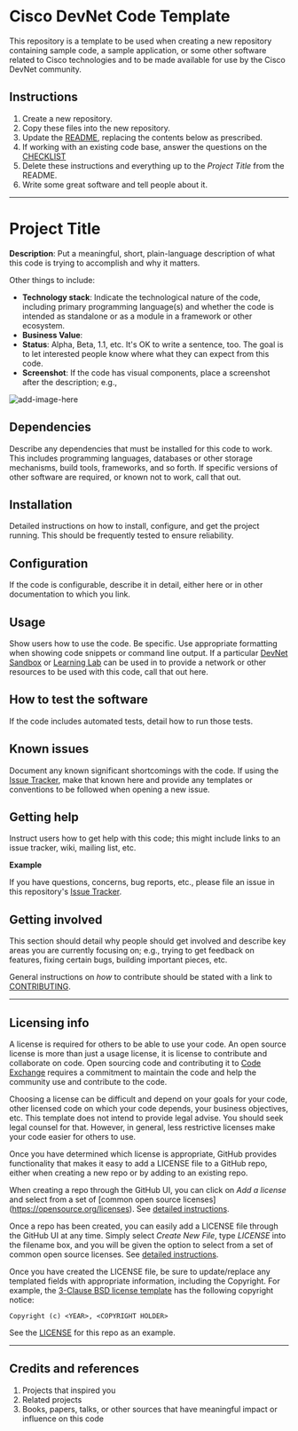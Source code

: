 # Cisco DevNet Code Template
This repository is a template to be used when creating a new repository containing sample code, a sample application, or some other software related to Cisco technologies and to be made available for use by the Cisco DevNet community.

## Instructions

1. Create a new repository.
2. Copy these files into the new repository.
3. Update the [README](./README.md), replacing the contents below as prescribed.
4. If working with an existing code base, answer the questions on the [CHECKLIST](./CHECKLIST.md)
5. Delete these instructions and everything up to the _Project Title_ from the README.
6. Write some great software and tell people about it.

----

# Project Title

**Description**:  Put a meaningful, short, plain-language description of what this code is trying to accomplish and why it matters.

Other things to include:

* **Technology stack**: Indicate the technological nature of the code, including primary programming language(s) and whether the code is intended as standalone or as a module in a framework or other ecosystem.
* **Business Value**: 
* **Status**:  Alpha, Beta, 1.1, etc. It's OK to write a sentence, too. The goal is to let interested people know where what they can expect from this code.
* **Screenshot**: If the code has visual components, place a screenshot after the description; e.g.,

![add-image-here]()



## Dependencies

Describe any dependencies that must be installed for this code to work. This includes programming languages, databases or other storage mechanisms, build tools, frameworks, and so forth.
If specific versions of other software are required, or known not to work, call that out.

## Installation

Detailed instructions on how to install, configure, and get the project running. This should be frequently tested to ensure reliability.

## Configuration

If the code is configurable, describe it in detail, either here or in other documentation to which you link.

## Usage

Show users how to use the code. Be specific.
Use appropriate formatting when showing code snippets or command line output.
If a particular [DevNet Sandbox](https://developer.cisco.com/sandbox/) or [Learning Lab](https://developer.cisco.com/learning-labs/) can be used in to provide a network or other resources to be used with this code, call that out here. 

## How to test the software

If the code includes automated tests, detail how to run those tests.

## Known issues

Document any known significant shortcomings with the code. If using the [Issue Tracker](./issues), make that known here and provide any templates or conventions to be followed when opening a new issue. 

## Getting help

Instruct users how to get help with this code; this might include links to an issue tracker, wiki, mailing list, etc.

**Example**

If you have questions, concerns, bug reports, etc., please file an issue in this repository's [Issue Tracker](./issues).

## Getting involved

This section should detail why people should get involved and describe key areas you are currently focusing on; e.g., trying to get feedback on features, fixing certain bugs, building important pieces, etc.

General instructions on _how_ to contribute should be stated with a link to [CONTRIBUTING](./CONTRIBUTING.md).


----

## Licensing info

A license is required for others to be able to use your code. An open source license is more than just a usage license, it is license to contribute and collaborate on code. Open sourcing code and contributing it to [Code Exchange](https://developer.cisco.com/codeexchange/)  requires a commitment to maintain the code and help the community use and contribute to the code. 

Choosing a license can be difficult and depend on your goals for your code, other licensed code on which your code depends, your business objectives, etc.   This template does not intend to provide legal advise. You should seek legal counsel for that. However, in general, less restrictive licenses make your code easier for others to use.

Once you have determined which license is appropriate, GitHub provides functionality that makes it easy to add a LICENSE file to a GitHub repo, either when creating a new repo or by adding to an existing repo.

When creating a repo through the GitHub UI, you can click on *Add a license* and select from a set of [common open source licenses] (https://opensource.org/licenses). See [detailed instructions](https://help.github.com/articles/licensing-a-repository/#applying-a-license-to-a-repository-with-an-existing-license).

Once a repo has been created, you can easily add a LICENSE file through the GitHub UI at any time. Simply select *Create New File*, type *LICENSE* into the filename box, and you will be given the option to select from a set of common open source licenses. See [detailed instructions](https://help.github.com/articles/adding-a-license-to-a-repository/).

Once you have created the LICENSE file, be sure to update/replace any templated fields with appropriate information, including the Copyright. For example, the [3-Clause BSD license template](https://opensource.org/licenses/BSD-3-Clause) has the following copyright notice:

`Copyright (c) <YEAR>, <COPYRIGHT HOLDER>`

See the [LICENSE](./LICENSE) for this repo as an example.

----

## Credits and references

1. Projects that inspired you
2. Related projects
3. Books, papers, talks, or other sources that have meaningful impact or influence on this code